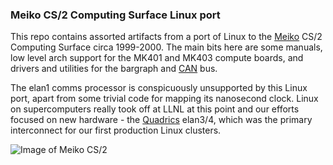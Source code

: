 ### Meiko CS/2 Computing Surface Linux port

This repo contains assorted artifacts from a port of Linux
to the [Meiko](http://www.meiko.com/) CS/2 Computing Surface
circa 1999-2000.  The main bits here are some manuals,
low level arch support for the MK401 and MK403 compute boards,
and drivers and utilities for the bargraph and
[CAN](https://en.wikipedia.org/wiki/CAN_bus) bus.

The elan1 comms processor is conspicuously unsupported by
this Linux port, apart from some trivial code for mapping its
nanosecond clock.  Linux on supercomputers really took off at
LLNL at this point and our efforts focused on new hardware - the
[Quadrics](https://en.wikipedia.org/wiki/Quadrics) elan3/4,
which was the primary interconnect for our first production
Linux clusters.

![Image of Meiko CS/2](https://github.com/garlick/meiko-cs2/blob/master/doc/cs2.gif)
